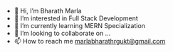 - 👋 Hi, I’m Bharath Marla
- 👀 I’m interested in Full Stack Development
- 🌱 I’m currently learning MERN Specialization
- 💞️ I’m looking to collaborate on ...
- 📫 How to reach me marlabharathrgukt@gmail.com
<!---
BharathMarla/BharathMarla is a ✨ special ✨ repository because its `README.md` (this file) appears on your GitHub profile.
You can click the Preview link to take a look at your changes.
--->
